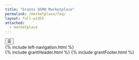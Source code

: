 ```yaml
---
title: "Grants QSMO Marketplace"
permalink: /marketplace/faq/
layout: full-width
attached:
  - marketplace
---
```


<div class="grid-container" id="federal">
<button class="menu-toggle" onclick="toggleSidebar()">☰</button>
  <div id="esgms-header" class="grid-row">
    {% include left-navigation.html %}
     <div class="column-left desktop:grid-col-9">
      {% include grantHeader.html %}
      <!--<div class="home-content">
       <div class="faq-header">
    <h1>Frequently Asked Questions (FAQs)</h1>
    <p>Find answers to common questions about the Grants QSMO, its Marketplace, and ways to engage—whether you're a federal agency, grant recipient, shared service provider, or vendor. Browse by topic for quick information on shared solutions, governance, acquisition support, and collaboration.</p>
  </div>
  <div class="section-title">About the Grants QSMO</div>
  <div class="faq-item">
    <button class="faq-question" aria-expanded="false">What is the Grants QSMO and how is it different from other grant offices?</button>
    <div class="faq-answer" role="region" aria-hidden="true">
      <p>Designated by OMB as a mission‑support shared service office for federal grants management.</p>
      <p>Focuses on identifying, validating, and supporting shared solutions rather than awarding or managing grants.</p>
      <p>Serves government‑wide needs to improve efficiency, reduce duplication, and streamline IT investments.</p>
      <p>Supports grant-making agencies with shared technology solutions and services.</p>
    </div>
  </div>
  <div class="faq-item">
    <button class="faq-question" aria-expanded="false">Does the QSMO serve only HHS or all federal agencies?</button>
    <div class="faq-answer" role="region" aria-hidden="true">
      <p>Operated by HHS but serves all federal awarding agencies.</p>
      <p>Collaborates closely with OMB and GSA.</p>
      <p>Supports government‑wide modernization and shared service adoption.</p>
      <p>Resources and Marketplace are available across the federal enterprise.</p>
    </div>
  </div>
  <div class="faq-item">
    <button class="faq-question" aria-expanded="false">How does the QSMO support federal priorities like the GREAT Act?</button>
    <div class="faq-answer" role="region" aria-hidden="true">
      <p>Implements and validates solutions aligned with the GREAT Act.</p>
      <p>Works with the Data Standards lead to standardize formats and enable transparent reporting.</p>
      <p>Advances broader goals of the federal data strategy and shared service initiatives.</p>
    </div>
  </div>
  <div class="section-title">Marketplace Management</div>
  <div class="faq-item">
    <button class="faq-question" aria-expanded="false">What is the Grants QSMO Marketplace and where is it located?</button>
    <div class="faq-answer" role="region" aria-hidden="true">
      <p>A centralized resource for validated grants management solutions and services.</p>
      <p>Available on the GSA QSMO website and the Acquisition Gateway.</p>
      <p>Provides information on solution capabilities, acquisition options, and validation status.</p>
    </div>
  </div>
  <div class="faq-item">
    <button class="faq-question" aria-expanded="false">What type of solutions are available?</button>
    <div class="faq-answer" role="region" aria-hidden="true">
      <p>Software platforms, IT tools, and services aligned with FIBF capabilities.</p>
      <p>Full lifecycle systems and modular tools for intake, workflow, reporting, and monitoring.</p>
      <p>Includes commercial products and federal shared service offerings.</p>
    </div>
  </div>
  <div class="faq-item">
    <button class="faq-question" aria-expanded="false">Are solutions aligned with the grants lifecycle?</button>
    <div class="faq-answer" role="region" aria-hidden="true">
      <p>Yes — categorized by pre‑award, award, post‑award, and closeout.</p>
      <p>Helps agencies identify and procure only what they need.</p>
      <p>Aligns with the Federal Integrated Business Framework (FIBF) and Grants Management (GRM).</p>
    </div>
  </div>
  <div class="faq-item">
    <button class="faq-question" aria-expanded="false">How should agencies use the Marketplace?</button>
    <div class="faq-answer" role="region" aria-hidden="true">
      <p>Use as a starting point for grants IT planning.</p>
      <p>Explore validated solutions to avoid duplicative development.</p>
      <p>Engage QSMO for guidance on fit and investment planning.</p>
    </div>
  </div>
  <div class="faq-item">
    <button class="faq-question" aria-expanded="false">What if none of the providers or vendors on the Marketplace meet my needs?</button>
    <div class="faq-answer" role="region" aria-hidden="true">
      <p>Reach out to Grants QSMO to discuss potential investment and ensure options have been fully explored.</p>
      <p>Begin the Investment Action Plan process if needed.</p>
    </div>
  </div>
  <div class="faq-item">
    <button class="faq-question" aria-expanded="false">How can vendors participate?</button>
    <div class="faq-answer" role="region" aria-hidden="true">
      <p>Respond to solicitations or request validation via QSMO or GSA.</p>
      <p>Must meet FIBF, security, and performance standards.</p>
      <p>Validation signals federal‑readiness, not endorsement.</p>
    </div>
  </div>
  <div class="faq-item">
    <button class="faq-question" aria-expanded="false">How do agencies acquire Marketplace solutions?</button>
    <div class="faq-answer" role="region" aria-hidden="true">
      <p>Through GSA MAS, interagency agreements, or other acquisition vehicles.</p>
      <p>Marketplace listings include contract and vendor details.</p>
      <p>QSMO assists with procurement strategy and planning.</p>
    </div>
  </div>
  <div class="faq-item">
    <button class="faq-question" aria-expanded="false">Is there a cost to use the Marketplace?</button>
    <div class="faq-answer" role="region" aria-hidden="true">
      <p>No fee to access or consult the Marketplace.</p>
      <p>Agencies pay only for the solutions or services they procure.</p>
      <p>Some shared service providers offer no‑cost solutions depending on agreements.</p>
    </div>
  </div>
  <div class="section-title">Governance and Sustainability</div>
  <div class="faq-item">
    <button class="faq-question" aria-expanded="false">What principles guide Marketplace governance?</button>
    <div class="faq-answer" role="region" aria-hidden="true">
      <p>Transparency, user‑centered design, data‑driven decision‑making, interoperability, and security.</p>
      <p>Governance structure informed by M‑19‑16.</p>
      <p>Ongoing coordination with federal stakeholders.</p>
    </div>
  </div>
  <div class="faq-item">
    <button class="faq-question" aria-expanded="false">Does the Grants QSMO offer its own grants system or service?</button>
    <div class="faq-answer" role="region" aria-hidden="true">
      <p>No — QSMO does not provide its own grants system or service.</p>
      <p>Curates and validates existing solutions for agency use.</p>
      <p>Allows agencies to select solutions that best meet their needs.</p>
    </div>
  </div>
  <div class="faq-item">
    <button class="faq-question" aria-expanded="false">How are solutions validated and kept current?</button>
    <div class="faq-answer" role="region" aria-hidden="true">
      <p>Validation based on FIBF capabilities, technical, and security requirements.</p>
      <p>Reviewed quarterly with providers to ensure updates reflect agency needs.</p>
      <p>Marketplace updates driven by feedback and market changes.</p>
    </div>
  </div>
  <div class="faq-item">
    <button class="faq-question" aria-expanded="false">How does the Grants QSMO support data standards in grants management?</button>
    <div class="faq-answer" role="region" aria-hidden="true">
      <p>Validates solutions against government‑wide standards aligned with the GREAT Act.</p>
      <p>Promotes use of Grants Management Data Standards (GMDS).</p>
      <p>Supports interoperability and improved data sharing.</p>
      <p>Reduces reporting burden and supports outcome‑based performance.</p>
    </div>
  </div>
  <div class="section-title">Acquisitions and Investments</div>
  <div class="faq-item">
    <button class="faq-question" aria-expanded="false">How does the Grants QSMO support grants IT investments?</button>
    <div class="faq-answer" role="region" aria-hidden="true">
      <p>Provides strategic and technical guidance to agencies and providers.</p>
      <p>Supports development of Investment Action Plans when needed.</p>
      <p>Ensures alignment with shared service goals and OMB policy.</p>
    </div>
  </div>
  <div class="faq-item">
    <button class="faq-question" aria-expanded="false">Are agencies required to engage with the Grants QSMO?</button>
    <div class="faq-answer" role="region" aria-hidden="true">
      <p>Agencies are expected to consult QSMO before pursuing grants IT investments.</p>
      <p>Must review the Marketplace and Market Research Catalog first.</p>
      <p>If no fit, agencies may submit an Investment Action Plan after coordination.</p>
    </div>
  </div>
  <div class="section-title">Collaboration and Feedback</div>
  <div class="faq-item">
    <button class="faq-question" aria-expanded="false">How does the Grants QSMO work with agencies and recipients?</button>
    <div class="faq-answer" role="region" aria-hidden="true">
      <p>Facilitates stakeholder groups and working sessions.</p>
      <p>Collects input on solutions, agency needs, and strategy.</p>
      <p>Promotes shared governance and alignment across agencies.</p>
    </div>
  </div>
  <div class="faq-item">
    <button class="faq-question" aria-expanded="false">How does the Grants QSMO improve the recipient experience?</button>
    <div class="faq-answer" role="region" aria-hidden="true">
      <p>Encourages adoption of user‑centered, streamlined tools.</p>
      <p>Helps agencies reduce burden on applicants and recipients.</p>
      <p>Improves consistency and transparency across grants programs.</p>
    </div>
  </div>
  <div class="faq-item">
    <button class="faq-question" aria-expanded="false">How can I contact the Grants QSMO or provide feedback?</button>
    <div class="faq-answer" role="region" aria-hidden="true">
      <p>Email <a href="mailto:GrantsQSMO@hhs.gov">GrantsQSMO@hhs.gov</a>.</p>
      <p>Sign up for the newsletter/listserv.</p>
      <p>Provide feedback via meetings, surveys, or one-on-one outreach.</p>
      <p>Contact QSMO for investment planning, vendor coordination, or general support.</p>
    </div>
  </div>
      </div>-->
      {% include grantFooter.html %}
    </div> 
  </div>
</div>
<script>
  document.querySelectorAll('.faq-question').forEach(btn => {
    btn.addEventListener('click', () => {
      const expanded = btn.getAttribute('aria-expanded') === 'true';
      const answer = btn.nextElementSibling;
      btn.setAttribute('aria-expanded', !expanded);
      answer.setAttribute('aria-hidden', expanded);
      if (!expanded) {
        answer.classList.add('open');
        answer.style.maxHeight = answer.scrollHeight + 'px';
      } else {
        answer.classList.remove('open');
        answer.style.maxHeight = null;
      }
    });
  });
</script>